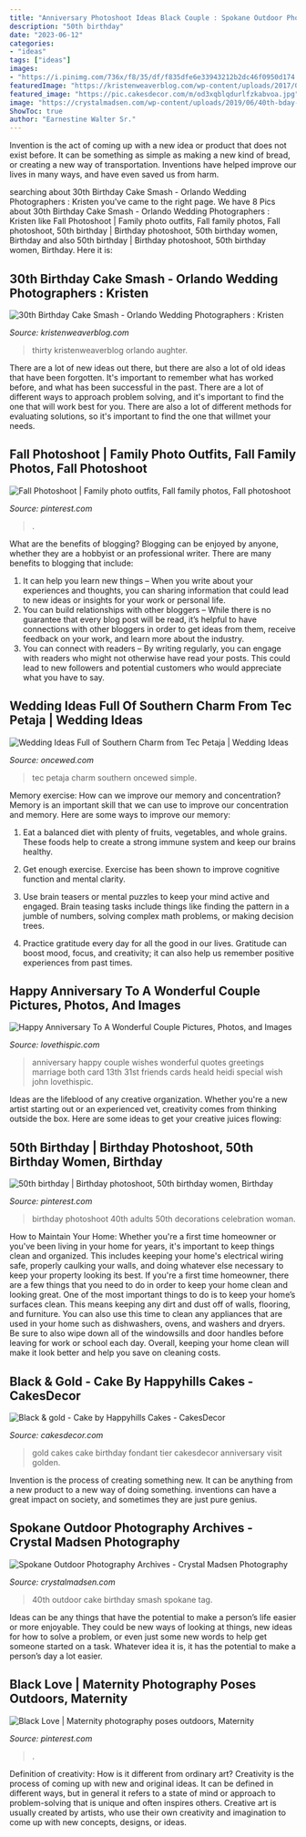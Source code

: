 ```yaml
---
title: "Anniversary Photoshoot Ideas Black Couple : Spokane Outdoor Photography Archives"
description: "50th birthday"
date: "2023-06-12"
categories:
- "ideas"
tags: ["ideas"]
images:
- "https://i.pinimg.com/736x/f8/35/df/f835dfe6e33943212b2dc46f0950d174.jpg"
featuredImage: "https://kristenweaverblog.com/wp-content/uploads/2017/05/30-cakesmash-07.jpg"
featured_image: "https://pic.cakesdecor.com/m/od3xqblqdurlfzkabvoa.jpg"
image: "https://crystalmadsen.com/wp-content/uploads/2019/06/40th-bday-cake-smash-spokane-photos_011.jpg"
ShowToc: true
author: "Earnestine Walter Sr."
---
```



Invention is the act of coming up with a new idea or product that does not exist before. It can be something as simple as making a new kind of bread, or creating a new way of transportation. Inventions have helped improve our lives in many ways, and have even saved us from harm.

	

		
searching about 30th Birthday Cake Smash - Orlando Wedding Photographers : Kristen you've came to the right page. We have 8 Pics about 30th Birthday Cake Smash - Orlando Wedding Photographers : Kristen like Fall Photoshoot | Family photo outfits, Fall family photos, Fall photoshoot, 50th birthday | Birthday photoshoot, 50th birthday women, Birthday and also 50th birthday | Birthday photoshoot, 50th birthday women, Birthday. Here it is:
		
    
## 30th Birthday Cake Smash - Orlando Wedding Photographers : Kristen

<img loading=lazy src="https://kristenweaverblog.com/wp-content/uploads/2017/05/30-cakesmash-07.jpg" onerror="this.onerror=null;this.src='https://tse1.mm.bing.net/th?id=OIP.ZEpPRjKI1JAz6x51nGlMFQHaLH&amp;pid=15.1';" alt="30th Birthday Cake Smash - Orlando Wedding Photographers : Kristen">

_Source: kristenweaverblog.com_

>thirty kristenweaverblog orlando aughter. 

	

There are a lot of new ideas out there, but there are also a lot of old ideas that have been forgotten. It's important to remember what has worked before, and what has been successful in the past. There are a lot of different ways to approach problem solving, and it's important to find the one that will work best for you. There are also a lot of different methods for evaluating solutions, so it's important to find the one that willmet your needs.

    
## Fall Photoshoot | Family Photo Outfits, Fall Family Photos, Fall Photoshoot

<img loading=lazy src="https://i.pinimg.com/736x/f8/35/df/f835dfe6e33943212b2dc46f0950d174.jpg" onerror="this.onerror=null;this.src='https://tse2.mm.bing.net/th?id=OIP.xP3LtzQL4IH2nAj5PeBgBgHaLG&amp;pid=15.1';" alt="Fall Photoshoot | Family photo outfits, Fall family photos, Fall photoshoot">

_Source: pinterest.com_

>. 

	

What are the benefits of blogging?
Blogging can be enjoyed by anyone, whether they are a hobbyist or an professional writer. There are many benefits to blogging that include: 
1. It can help you learn new things – When you write about your experiences and thoughts, you can sharing information that could lead to new ideas or insights for your work or personal life. 
2. You can build relationships with other bloggers – While there is no guarantee that every blog post will be read, it’s helpful to have connections with other bloggers in order to get ideas from them, receive feedback on your work, and learn more about the industry. 
3. You can connect with readers – By writing regularly, you can engage with readers who might not otherwise have read your posts. This could lead to new followers and potential customers who would appreciate what you have to say. 

    
## Wedding Ideas Full Of Southern Charm From Tec Petaja | Wedding Ideas

<img loading=lazy src="https://www.oncewed.com/wp-content/uploads/2015/04/12-elegant-simple-charleston-wedding-tec-peteja.jpg" onerror="this.onerror=null;this.src='https://tse3.mm.bing.net/th?id=OIP.r4sM34-rQEfY6EEwZAle5gHaKD&amp;pid=15.1';" alt="Wedding Ideas Full of Southern Charm from Tec Petaja | Wedding Ideas">

_Source: oncewed.com_

>tec petaja charm southern oncewed simple. 

	

Memory exercise: How can we improve our memory and concentration?
Memory is an important skill that we can use to improve our concentration and memory. Here are some ways to improve our memory:
1. Eat a balanced diet with plenty of fruits, vegetables, and whole grains. These foods help to create a strong immune system and keep our brains healthy.

2. Get enough exercise. Exercise has been shown to improve cognitive function and mental clarity.

3. Use brain teasers or mental puzzles to keep your mind active and engaged. Brain teasing tasks include things like finding the pattern in a jumble of numbers, solving complex math problems, or making decision trees.

4. Practice gratitude every day for all the good in our lives. Gratitude can boost mood, focus, and creativity; it can also help us remember positive experiences from past times.

    
## Happy Anniversary To A Wonderful Couple Pictures, Photos, And Images

<img loading=lazy src="http://www.lovethispic.com/uploaded_images/253920-Happy-Anniversary-To-A-Wonderful-Couple.gif" onerror="this.onerror=null;this.src='https://tse4.mm.bing.net/th?id=OIP.kA_NMRfNP7I3T0vZYXHb5gHaEt&amp;pid=15.1';" alt="Happy Anniversary To A Wonderful Couple Pictures, Photos, and Images">

_Source: lovethispic.com_

>anniversary happy couple wishes wonderful quotes greetings marriage both card 13th 31st friends cards heald heidi special wish john lovethispic. 

	

Ideas are the lifeblood of any creative organization. Whether you're a new artist starting out or an experienced vet, creativity comes from thinking outside the box. Here are some ideas to get your creative juices flowing: 

    
## 50th Birthday | Birthday Photoshoot, 50th Birthday Women, Birthday

<img loading=lazy src="https://i.pinimg.com/736x/9a/e0/76/9ae076bc44d0b13f243b8aeb689e8c31.jpg" onerror="this.onerror=null;this.src='https://tse3.mm.bing.net/th?id=OIP.WmgTzxUxstcAJlVpxBBUYwHaFj&amp;pid=15.1';" alt="50th birthday | Birthday photoshoot, 50th birthday women, Birthday">

_Source: pinterest.com_

>birthday photoshoot 40th adults 50th decorations celebration woman. 

	

How to Maintain Your Home: Whether you're a first time homeowner or you've been living in your home for years, it's important to keep things clean and organized. This includes keeping your home's electrical wiring safe, properly caulking your walls, and doing whatever else necessary to keep your property looking its best.
If you're a first time homeowner, there are a few things that you need to do in order to keep your home clean and looking great. One of the most important things to do is to keep your home’s surfaces clean. This means keeping any dirt and dust off of walls, flooring, and furniture. You can also use this time to clean any appliances that are used in your home such as dishwashers, ovens, and washers and dryers. Be sure to also wipe down all of the windowsills and door handles before leaving for work or school each day. Overall, keeping your home clean will make it look better and help you save on cleaning costs.

    
## Black &amp; Gold - Cake By Happyhills Cakes - CakesDecor

<img loading=lazy src="https://pic.cakesdecor.com/m/od3xqblqdurlfzkabvoa.jpg" onerror="this.onerror=null;this.src='https://tse2.mm.bing.net/th?id=OIP.JcYJGetoICcM6A18bOFF_wHaIy&amp;pid=15.1';" alt="Black &amp; gold - Cake by Happyhills Cakes - CakesDecor">

_Source: cakesdecor.com_

>gold cakes cake birthday fondant tier cakesdecor anniversary visit golden. 

	

Invention is the process of creating something new. It can be anything from a new product to a new way of doing something. inventions can have a great impact on society, and sometimes they are just pure genius.

    
## Spokane Outdoor Photography Archives - Crystal Madsen Photography

<img loading=lazy src="https://crystalmadsen.com/wp-content/uploads/2019/06/40th-bday-cake-smash-spokane-photos_011.jpg" onerror="this.onerror=null;this.src='https://tse3.mm.bing.net/th?id=OIP.QKBtWiKZFoX22MBd68GRIAHaLH&amp;pid=15.1';" alt="Spokane Outdoor Photography Archives - Crystal Madsen Photography">

_Source: crystalmadsen.com_

>40th outdoor cake birthday smash spokane tag. 

	

Ideas can be any things that have the potential to make a person’s life easier or more enjoyable. They could be new ways of looking at things, new ideas for how to solve a problem, or even just some new words to help get someone started on a task. Whatever idea it is, it has the potential to make a person’s day a lot easier.

    
## Black Love | Maternity Photography Poses Outdoors, Maternity

<img loading=lazy src="https://i.pinimg.com/originals/ce/ee/92/ceee92ad017c6e90d1cd14fd04caa67e.jpg" onerror="this.onerror=null;this.src='https://tse2.mm.bing.net/th?id=OIP.ocBsHPn5kadKgmwtTTTqOwHaLH&amp;pid=15.1';" alt="Black Love | Maternity photography poses outdoors, Maternity">

_Source: pinterest.com_

>. 

	

Definition of creativity: How is it different from ordinary art?
Creativity is the process of coming up with new and original ideas. It can be defined in different ways, but in general it refers to a state of mind or approach to problem-solving that is unique and often inspires others. Creative art is usually created by artists, who use their own creativity and imagination to come up with new concepts, designs, or ideas.

